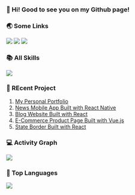 ### 👋 Hi! Good to see you on my Github page!

### 🌏 Some Links
[![](https://img.shields.io/badge/My%20Website-black?style=flat-square&logo=vercel&logoColor=white)](http://mycubes.co.nz)
[![](https://img.shields.io/badge/Github-black?style=flat-square&logo=github&logoColor=white)](https://github.com/2005lya/)
[![](https://img.shields.io/badge/Linkedin-black?style=flat-square&logo=LinkedIn&logoColor=white)](https://www.linkedin.com/in/Stephan-xi/)

### 📚 All Skills

![](https://skillicons.dev/icons?perline=15&i=react,redux,javascript,typescript,css,html,vue,nodejs,jquery,bootstrap,github,git,vscode,python,java,mongo,mysql,md,nginx)

### 📁 REcent Project

1. [My Personal Portfolio](http://mycubes.co.nz) 
2. [News Mobile App Built with React Native](https://github.com/2005lya/Frontend/tree/main/projects/AwesomeProject)
3. [Blog Website Built with React](https://github.com/2005lya/Frontend/tree/main/projects/myblog)
4. [E-Commerce Product Page Built with Vue.js](https://github.com/2005lya/Frontend/tree/main/projects/MR)
5. [State Border Built with React](https://github.com/2005lya/Frontend/tree/main/projects/fergus)

### 💻 Activity Graph

![](https://activity-graph.herokuapp.com/graph?username=2005lya&bg_color=1c1917&color=ffffff&line=216E39&point=32C15F&area_color=1c1917&area=true&hide_border=true&custom_title=GitHub%20Commits%20Graph)

### 🦁 Top Languages

![](https://github-readme-stats.vercel.app/api/top-langs/?username=2005lya&layout=compact&theme=dark)

